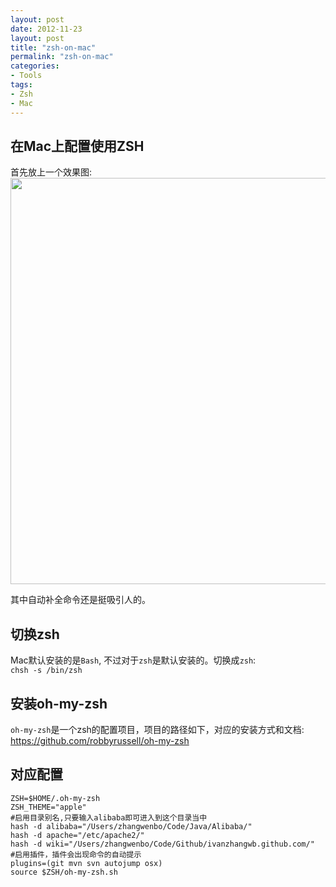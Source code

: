 ```yaml
---
layout: post
date: 2012-11-23
layout: post
title: "zsh-on-mac"
permalink: "zsh-on-mac"
categories:
- Tools
tags:
- Zsh
- Mac
---
```



在Mac上配置使用ZSH
-----------------

首先放上一个效果图:  
<img src="http://i01.lw.aliimg.com/g1/tz/tzg1_4513a42a_1115_108.jpg" width="650px"/>
  
其中自动补全命令还是挺吸引人的。

切换zsh
-------

Mac默认安装的是`Bash`, 不过对于`zsh`是默认安装的。切换成`zsh`:   
 `chsh -s /bin/zsh`

安装oh-my-zsh
-------------

`oh-my-zsh`是一个zsh的配置项目，项目的路径如下，对应的安装方式和文档:  
<https://github.com/robbyrussell/oh-my-zsh> 

对应配置
-------


	ZSH=$HOME/.oh-my-zsh
	ZSH_THEME="apple"
	#启用目录别名,只要输入alibaba即可进入到这个目录当中
	hash -d alibaba="/Users/zhangwenbo/Code/Java/Alibaba/"
	hash -d apache="/etc/apache2/" 
	hash -d wiki="/Users/zhangwenbo/Code/Github/ivanzhangwb.github.com/"
	#启用插件，插件会出现命令的自动提示
	plugins=(git mvn svn autojump osx)
	source $ZSH/oh-my-zsh.sh
